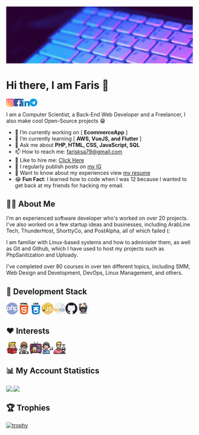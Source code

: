 ![Banner](https://raw.githubusercontent.com/farisc0de/farisc0de/main/Add%20a%20heading.gif)  

# Hi there, I am Faris 👋

<a href="https://instagram.com/fariscode">
  <img align="left" alt="Faris | Instagram" width="21px" src="https://raw.githubusercontent.com/farisc0de/farisc0de/main/icons/instagram.svg" />
</a>
<a href="https://www.facebook.com/farisc0de">
  <img align="left" alt="Faris | Facebook" width="21px" src="https://raw.githubusercontent.com/farisc0de/farisc0de/main/icons/facebook.svg" />
</a>
<a href="https://www.linkedin.com/in/farisotaibi/">
  <img align="left" alt="Faris | LinkedIn" width="21px" src="https://raw.githubusercontent.com/farisc0de/farisc0de/main/icons/linkedin.svg" />
</a>
<a href="https://t.me/fariscode">
  <img align="left" alt="Faris | Telegram" width="21px" src="https://raw.githubusercontent.com/farisc0de/farisc0de/main/icons/telegram.svg" />
</a>

<br />
<br />
I am a Computer Scientist, a Back-End Web Developer and a Freelancer, I also make cool Open-Source projects 😁

- 🔭 I’m currently working on [ **EcommerceApp** ]
- 🌱 I’m currently learning [ **AWS, VueJS, and Flutter** ]
- 💬 Ask me about **PHP, HTML, CSS, JavaScript, SQL**
- 📫 How to reach me: farisksa79@gmail.com
- 👔 Like to hire me: [Click Here](https://forms.gle/bLV2rajU8Ts4KRPZ7)
- 📝 I regularly publish posts on [my IG](https://www.instagram.com/fariscode)
- 📄 Want to know about my experiences view [my resume](https://github.com/farisc0de/MyCV/blob/main/My_CV.pdf)
- 😂 **Fun Fact**: I learned how to code when I was 12 because I wanted to get back at my friends for hacking my email.

## 👨‍💻 About Me

I'm an experienced software developer who's worked on over 20 projects. I've also worked on a few startup ideas and businesses, including ArabLine Tech, ThunderHost, ShorttyCo, and PostAlpha, all of which failed (:

I am familiar with Linux-based systems and how to administer them, as well as Git and Github, which I have used to host my projects such as PhpSanitization and Uploady.

I've completed over 80 courses in over ten different topics, including SMM, Web Design and Development, DevOps, Linux Management, and others.

## 🔧 Development Stack
<div align="left">
  <a href="http://php.net/">
    <img align="left" alt="PHP" width="32px" src="https://raw.githubusercontent.com/farisc0de/farisc0de/main/icons/php.svg" />
  </a>
  
  <a href="https://whatwg.org/">
    <img align="left" alt="HTML" width="32px" src="https://raw.githubusercontent.com/farisc0de/farisc0de/main/icons/html-5.svg" />
  </a>
  
  <a href="https://www.w3.org/Style/CSS/">
    <img align="left" alt="CSS" width="32px" src="https://raw.githubusercontent.com/farisc0de/farisc0de/main/icons/css.svg" />
  </a>
  
  <a href="https://www.javascript.com/">
    <img align="left" alt="Javascript" width="32px" src="https://raw.githubusercontent.com/farisc0de/farisc0de/main/icons/javascript.svg" />
  </a>
  
  <a href="https://www.mysql.com/">
    <img align="left" alt="MySQL" width="32px" src="https://raw.githubusercontent.com/farisc0de/farisc0de/main/icons/mysql.svg" />
  </a>
 
  <a href="https://www.github.com/">
    <img align="left" alt="GitHub" width="32px" src="https://raw.githubusercontent.com/farisc0de/farisc0de/main/icons/github.svg" />
  </a>
  
  <a href="https://getcomposer.org/">
    <img align="left" alt="Composer" width="32px" src="https://raw.githubusercontent.com/farisc0de/farisc0de/main/icons/composer.svg" />
  </a>
</div>

<br />
<br />

## ♥️ Interests

<div align="left">
  <a href="#">
    <img align="left" alt="Books" width="32px" src="https://raw.githubusercontent.com/farisc0de/farisc0de/main/icons/read.png" />
  </a>
  
  <a href="#">
    <img align="left" alt="Movies" width="32px" src="https://raw.githubusercontent.com/farisc0de/farisc0de/main/icons/3d-movie.png" />
  </a>
  
  <a href="#">
    <img align="left" alt="TV Shows" width="32px" src="https://raw.githubusercontent.com/farisc0de/farisc0de/main/icons/tv-show.png" />
  </a>
  
  <a href="#">
    <img align="left" alt="Music" width="32px" src="https://raw.githubusercontent.com/farisc0de/farisc0de/main/icons/listen.png" />
  </a>
  
  <a href="#">
    <img align="left" alt="Podcasts" width="32px" src="https://raw.githubusercontent.com/farisc0de/farisc0de/main/icons/podcaster.png" />
  </a>
</div>

<br />
<br />

## 📊 My Account Statistics

<a href="#">
  <img align="center" height="160em" src="https://github-readme-stats.vercel.app/api?username=farisc0de&hide=["issues"]&show_icons=true" />
</a>
<a href="#">
  <img align="center" height="160em" src="https://github-readme-stats.vercel.app/api/top-langs/?username=farisc0de&hide=ruby,blade&show_icons=true&layout=compact&&langs_count=4&locale=en" />
</a>

## 🏆 Trophies

[![trophy](https://github-profile-trophy.vercel.app/?username=farisc0de&theme=onedark&rank=SSS,SS,S,AAA,AA,A,B,C&margin-w=15&no-frame=true)](#)
